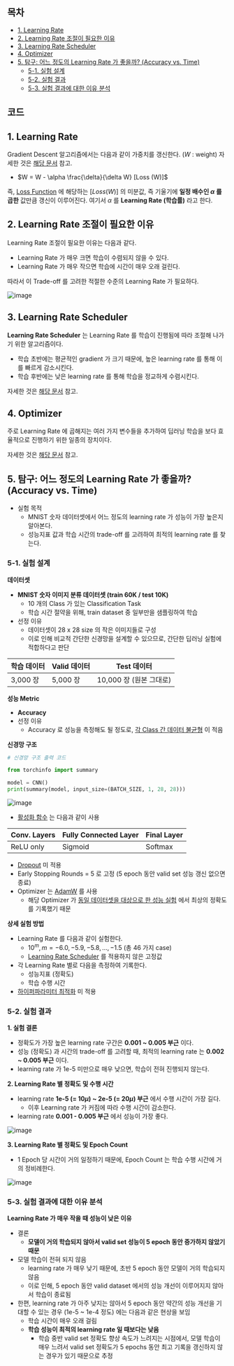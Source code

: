 ## 목차
* [1. Learning Rate](#1-learning-rate)
* [2. Learning Rate 조절이 필요한 이유](#2-learning-rate-조절이-필요한-이유)
* [3. Learning Rate Scheduler](#3-learning-rate-scheduler)
* [4. Optimizer](#4-optimizer)
* [5. 탐구: 어느 정도의 Learning Rate 가 좋을까? (Accuracy vs. Time)](#5-탐구-어느-정도의-learning-rate-가-좋을까-accuracy-vs-time)
  * [5-1. 실험 설계](#5-1-실험-설계)
  * [5-2. 실험 결과](#5-2-실험-결과)
  * [5-3. 실험 결과에 대한 이유 분석](#5-3-실험-결과에-대한-이유-분석)

## 코드

## 1. Learning Rate

Gradient Descent 알고리즘에서는 다음과 같이 가중치를 갱신한다. ($W$ : weight) 자세한 것은 [해당 문서](../Machine%20Learning%20Models/머신러닝_모델_Linear_Logistic_Regression.md#2-2-regression-최적화-과정) 참고.

* $W = W - \alpha \frac{\delta}{\delta W} [Loss (W)]$

즉, [Loss Function](딥러닝_기초_Loss_function.md) 에 해당하는 $[Loss (W)]$ 의 미분값, 즉 기울기에 **일정 배수인 $\alpha$ 를 곱한** 값만큼 갱신이 이루어진다. 여기서 $\alpha$ 를 **Learning Rate (학습률)** 라고 한다.

## 2. Learning Rate 조절이 필요한 이유

Learning Rate 조절이 필요한 이유는 다음과 같다.

* Learning Rate 가 매우 크면 학습이 수렴되지 않을 수 있다.
* Learning Rate 가 매우 작으면 학습에 시간이 매우 오래 걸린다.

따라서 이 Trade-off 를 고려한 적절한 수준의 Learning Rate 가 필요하다.

![image](images/Learning_Rate_1.PNG)

## 3. Learning Rate Scheduler

**Learning Rate Scheduler** 는 Learning Rate 를 학습이 진행됨에 따라 조절해 나가기 위한 알고리즘이다.

* 학습 초반에는 평균적인 gradient 가 크기 때문에, 높은 learning rate 를 통해 이를 빠르게 감소시킨다.
* 학습 후반에는 낮은 learning rate 를 통해 학습을 정교하게 수렴시킨다.

자세한 것은 [해당 문서](딥러닝_기초_Learning_Rate_Scheduler.md) 참고.

## 4. Optimizer

주로 Learning Rate 에 곱해지는 여러 가지 변수들을 추가하여 딥러닝 학습을 보다 효율적으로 진행하기 위한 일종의 장치이다.

자세한 것은 [해당 문서](딥러닝_기초_Optimizer.md) 참고.

## 5. 탐구: 어느 정도의 Learning Rate 가 좋을까? (Accuracy vs. Time)

* 실험 목적
  * MNIST 숫자 데이터셋에서 어느 정도의 learning rate 가 성능이 가장 높은지 알아본다.
  * 성능지표 값과 학습 시간의 trade-off 를 고려하여 최적의 learning rate 를 찾는다.

### 5-1. 실험 설계

**데이터셋**

* **MNIST 숫자 이미지 분류 데이터셋 (train 60K / test 10K)**
  * 10 개의 Class 가 있는 Classification Task
  * 학습 시간 절약을 위해, train dataset 중 일부만을 샘플링하여 학습
* 선정 이유
  * 데이터셋이 28 x 28 size 의 작은 이미지들로 구성
  * 이로 인해 비교적 간단한 신경망을 설계할 수 있으므로, 간단한 딥러닝 실험에 적합하다고 판단

| 학습 데이터  | Valid 데이터 | Test 데이터          |
|---------|-----------|-------------------|
| 3,000 장 | 5,000 장   | 10,000 장 (원본 그대로) |

**성능 Metric**

* **Accuracy**
* 선정 이유
  * Accuracy 로 성능을 측정해도 될 정도로, [각 Class 간 데이터 불균형](../Data%20Science%20Basics/데이터_사이언스_기초_데이터_불균형.md) 이 적음 

**신경망 구조**

```python
# 신경망 구조 출력 코드

from torchinfo import summary

model = CNN()
print(summary(model, input_size=(BATCH_SIZE, 1, 28, 28)))
```

![image](images/Common_NN_Vision.PNG)

* [활성화 함수](딥러닝_기초_활성화_함수.md) 는 다음과 같이 사용

| Conv. Layers | Fully Connected Layer | Final Layer |
|--------------|-----------------------|-------------|
| ReLU only    | Sigmoid               | Softmax     |

* [Dropout](딥러닝_기초_Overfitting_Dropout.md#3-dropout) 미 적용
* Early Stopping Rounds = 5 로 고정 (5 epoch 동안 valid set 성능 갱신 없으면 종료)
* Optimizer 는 [AdamW](딥러닝_기초_Optimizer.md#2-3-adamw) 를 사용
  * 해당 Optimizer 가 [동일 데이터셋을 대상으로 한 성능 실험](딥러닝_기초_Optimizer.md#3-탐구-어떤-optimizer-가-적절할까) 에서 최상의 정확도를 기록했기 때문

**상세 실험 방법**

* Learning Rate 를 다음과 같이 실험한다.
  * $10^{m}, m=-6.0, -5.9, -5.8, ..., -1.5$ (총 46 가지 case)
  * [Learning Rate Scheduler](딥러닝_기초_Learning_Rate_Scheduler.md) 를 적용하지 않은 고정값
* 각 Learning Rate 별로 다음을 측정하여 기록한다.
  * 성능지표 (정확도) 
  * 학습 수행 시간
* [하이퍼파라미터 최적화](../Machine%20Learning%20Models/머신러닝_방법론_HyperParam_Opt.md) 미 적용

### 5-2. 실험 결과

**1. 실험 결론**

* 정확도가 가장 높은 learning rate 구간은 **0.001 ~ 0.005 부근** 이다.
* 성능 (정확도) 과 시간의 trade-off 를 고려할 때, 최적의 learning rate 는 **0.002 ~ 0.005 부근** 이다.
* learning rate 가 1e-5 미만으로 매우 낮으면, 학습이 전혀 진행되지 않는다.

**2. Learning Rate 별 정확도 및 수행 시간**

* learning rate **1e-5 (= 10$\mu$) ~ 2e-5 (= 20$\mu$) 부근** 에서 수행 시간이 가장 길다.
  * 이후 Learning rate 가 커짐에 따라 수행 시간이 감소한다. 
* learning rate **0.001 - 0.005 부근** 에서 성능이 가장 좋다.

![image](images/Learning_Rate_2.PNG)

**3. Learning Rate 별 정확도 및 Epoch Count**

* 1 Epoch 당 시간이 거의 일정하기 때문에, Epoch Count 는 학습 수행 시간에 거의 정비례한다.

![image](images/Learning_Rate_3.PNG)

### 5-3. 실험 결과에 대한 이유 분석

**Learning Rate 가 매우 작을 때 성능이 낮은 이유**

* 결론
  * **모델이 거의 학습되지 않아서 valid set 성능이 5 epoch 동안 증가하지 않았기 때문** 
* 모델 학습이 전혀 되지 않음
  * learning rate 가 매우 낮기 때문에, 초반 5 epoch 동안 모델이 거의 학습되지 않음
  * 이로 인해, 5 epoch 동안 valid dataset 에서의 성능 개선이 이루어지지 않아서 학습이 종료됨
* 한편, learning rate 가 아주 낮지는 않아서 5 epoch 동안 약간의 성능 개선을 기대할 수 있는 경우 (1e-5 ~ 1e-4 정도) 에는 다음과 같은 현상을 보임
  * 학습 시간이 매우 오래 걸림
  * **학습 성능이 최적의 learning rate 일 때보다는 낮음**
    * 학습 중반 valid set 정확도 향상 속도가 느려지는 시점에서, 모델 학습이 매우 느려서 valid set 정확도가 5 epochs 동안 최고 기록을 갱신하지 않는 경우가 있기 때문으로 추정